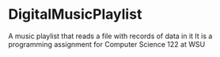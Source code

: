 # DigitalMusicPlaylist
A music playlist that reads a file with records of data in it
It is a programming assignment for Computer Science 122 at WSU
